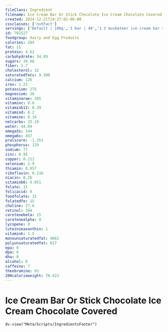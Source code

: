 ```yaml
---
fileClass: Ingredient
filename: Ice Cream Bar Or Stick Chocolate Ice Cream Chocolate Covered
created: 2024-12-21T19:27:02-06:00
cssclasses: ['nutFact']
servings: ['Default | 100g','1 bar | 49','1 3 musketeer ice cream bar snack size (.72 fl oz) | 19','1 3 musketeer ice cream bar (2 fl oz) | 49']
id: 781527
foodgroup: Dairy and Egg Products 
calories: 284
fat: 15
protein: 4.62
carbohydrate: 34.89
sugars: 30.96
fiber: 1.7
cholesterol: 32
saturatedfats: 9.309
calcium: 126
iron: 1.23
potassium: 275
magnesium: 36
vitaminarae: 105
vitaminc: 0.6
vitaminb12: 0.39
vitamind: 0.2
vitamine: 0.34
netcarbs: 33.19
water: 44.09
omega3s: 144
omega6s: 457
pralscore: -1.351
phosphorus: 129
sodium: 77
zinc: 0.95
copper: 0.211
selenium: 2.9
thiamin: 0.057
riboflavin: 0.216
niacin: 0.26
vitaminb6: 0.051
folate: 15
folicacid: 0
foodfolate: 15
folatedfe: 15
choline: 27.6
retinol: 104
carotenebeta: 15
carotenealpha: 0
lycopene: 0
luteinzeaxanthin: 1
vitamink: 1.5
monounsaturatedfat: 4062
polyunsaturatedfat: 617
epa: 0
dpa: 0
dha: 0
alcohol: 0
caffeine: 7
theobromine: 93
200calorieweight: 70.423
---
```


# Ice Cream Bar Or Stick Chocolate Ice Cream Chocolate Covered

```dataviewjs
dv.view("Meta/Scripts/IngredientsFooter")
```